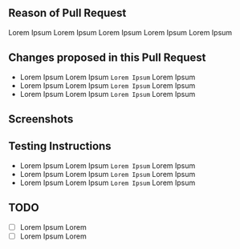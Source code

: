 ## Reason of Pull Request
Lorem Ipsum Lorem Ipsum Lorem Ipsum Lorem Ipsum Lorem Ipsum 

## Changes proposed in this Pull Request 
- Lorem Ipsum Lorem Ipsum `Lorem Ipsum` Lorem Ipsum 
- Lorem Ipsum Lorem Ipsum `Lorem Ipsum` Lorem Ipsum 
- Lorem Ipsum Lorem Ipsum `Lorem Ipsum` Lorem Ipsum 

## Screenshots 

## Testing Instructions
- Lorem Ipsum Lorem Ipsum `Lorem Ipsum` Lorem Ipsum 
- Lorem Ipsum Lorem Ipsum `Lorem Ipsum` Lorem Ipsum 
- Lorem Ipsum Lorem Ipsum `Lorem Ipsum` Lorem Ipsum 

## TODO
- [ ] Lorem Ipsum Lorem
- [ ] Lorem Ipsum Lorem
